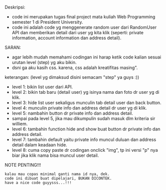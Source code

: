 Deskripsi:

  - code ini merupakan tugas final project mata kuliah Web Programming semester 1 di President University.
  - code ini adalah code yg menggenerate random user dari RandomUser API dan memberikan detail dari user yg kita klik (seperti: private information, account information dan address detail).


SARAN:

  - agar lebih mudah memahami codingan ini harap ketik code kalian sesuai urutan level (step) yg aku bikin.
  - dsni ga aku kasih css. karena, css adalah kreatifitas masing".


keterangan: (level yg dimaksud disini semacam "step" ya guys :))
  - level 1: bikin list user dari API.
  - level 2: bikin tab baru (detail user) yg isinya nama dan foto dr user yg di klik.
  - level 3: hide list user sekaligus munculin tab detail user dan back button.
  - level 4: munculin private info dan address detail dr user yg di klik.
  - level 5: nambahin button dr private info dan address detail.
  - sampai pada level 5, jika mau dikumpulin sudah masuk dlm kriteria sir williem.
  - level 6: tambahin function hide and show buat button dr private info dan address detail.
  - level 7: tambahin default yaitu private info muncul duluan dan address detail dalam keadaan hide.
  - level 8: cuma copy paste dr codingan onclick "img", tp ini versi "p" nya biar jika klik nama bisa muncul user detail.


NOTE PENTING!!!

    kalau mau copas minimal ganti nama id nya, dek.
    code ini dibuat buat dipelajari, BUKAN DICONTEK.
    have a nice code guyysss...!!!
